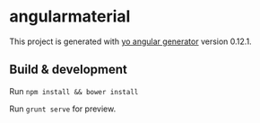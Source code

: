 # angularmaterial

This project is generated with [yo angular generator](https://github.com/yeoman/generator-angular)
version 0.12.1.

## Build & development
Run `npm install && bower install`

Run  `grunt serve` for preview.


